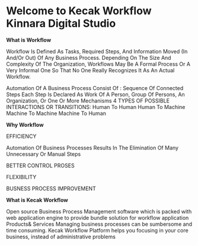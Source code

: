 # Welcome to Kecak Workflow Kinnara Digital Studio

**What is Workflow**

Workflow Is Defined As Tasks, Required Steps, And Information Moved (In And/Or Out) Of Any Business Process. Depending On The Size And Complexity Of The Organization, Workflows May Be A Formal Process Or A Very Informal One So That No One Really Recognizes It As An Actual Workflow.

Automation Of A Business Process
Consist Of :
Sequence Of Connected Steps
Each Step Is Declared As Work Of A Person, Group Of Persons, An Organization, Or One Or More Mechanisms
4 TYPES OF POSSIBLE INTERACTIONS OR TRANSITIONS:
Human To Human
Human To Machine
Machine To Machine
Machine To Human

**Why Workflow**

EFFICIENCY

Automation Of Business Processes Results In The Elimination Of Many Unnecessary Or Manual Steps

BETTER CONTROL PROSES

FLEXIBILITY

BUSNESS PROCESS IMPROVEMENT

**What is Kecak Workflow**

Open source Business Process Management software which is packed with web application engine to provide bundle solution for workflow application
Products& Services
Managing business processes can be sumbersome and time consuming.
Kecak Workflow Platform helps you focusing in your core business, instead of administrative problems
